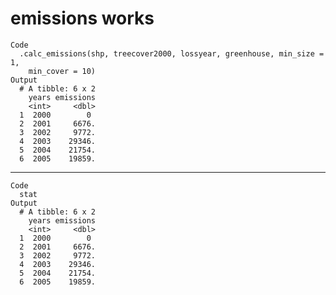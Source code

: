 # emissions works

    Code
      .calc_emissions(shp, treecover2000, lossyear, greenhouse, min_size = 1,
        min_cover = 10)
    Output
      # A tibble: 6 x 2
        years emissions
        <int>     <dbl>
      1  2000        0 
      2  2001     6676.
      3  2002     9772.
      4  2003    29346.
      5  2004    21754.
      6  2005    19859.

---

    Code
      stat
    Output
      # A tibble: 6 x 2
        years emissions
        <int>     <dbl>
      1  2000        0 
      2  2001     6676.
      3  2002     9772.
      4  2003    29346.
      5  2004    21754.
      6  2005    19859.

